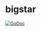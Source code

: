 # bigstar

[![GoDoc](https://godoc.org/github.com/mattdotmatt/bigstar?status.svg)](https://godoc.org/github.com/mattdotmatt/bigstar)
